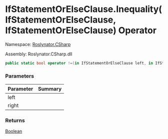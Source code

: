 # IfStatementOrElseClause\.Inequality\(IfStatementOrElseClause, IfStatementOrElseClause\) Operator

Namespace: [Roslynator.CSharp](../../README.md)

Assembly: Roslynator\.CSharp\.dll

```csharp
public static bool operator !=(in IfStatementOrElseClause left, in IfStatementOrElseClause right)
```

### Parameters

| Parameter | Summary |
| --------- | ------- |
| left | |
| right | |

### Returns

[Boolean](https://docs.microsoft.com/en-us/dotnet/api/system.boolean)


